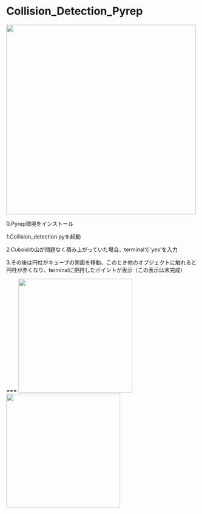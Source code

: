 # Collision_Detection_Pyrep
<img src="https://github.com/shumpe-m/Collision_Detection_Pyrep/images/stack_block.png?raw=true" width="500">

0.Pyrep環境をインストール 

1.Collision_detection.pyを起動

2.Cuboidの山が問題なく積み上がっていた場合、terminalで'yes'を入力

3.その後は円柱がキューブの側面を移動、このとき他のオブジェクトに触れると円柱が赤くなり、terminalに把持したポイントが表示（この表示は未完成）

===
<img src="https://github.com/shumpe-m/Collision_Detection_Pyrep/images/non_detection.png?raw=true" width="300">
<img src="https://github.com/shumpe-m/Collision_Detection_Pyrep/images/detection.png?raw=true" width="300">
